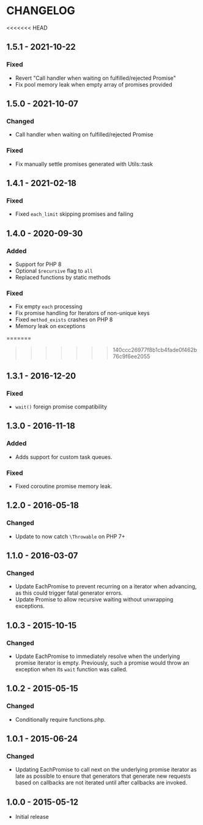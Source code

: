 # CHANGELOG

<<<<<<< HEAD
## 1.5.1 - 2021-10-22

### Fixed

- Revert "Call handler when waiting on fulfilled/rejected Promise"
- Fix pool memory leak when empty array of promises provided

## 1.5.0 - 2021-10-07

### Changed

- Call handler when waiting on fulfilled/rejected Promise

### Fixed

- Fix manually settle promises generated with Utils::task

## 1.4.1 - 2021-02-18

### Fixed

- Fixed `each_limit` skipping promises and failing

## 1.4.0 - 2020-09-30

### Added

- Support for PHP 8
- Optional `$recursive` flag to `all`
- Replaced functions by static methods

### Fixed

- Fix empty `each` processing
- Fix promise handling for Iterators of non-unique keys
- Fixed `method_exists` crashes on PHP 8
- Memory leak on exceptions

=======
>>>>>>> 140ccc26977f8b1cb4fade0f462b76c9f6ee2055

## 1.3.1 - 2016-12-20

### Fixed

- `wait()` foreign promise compatibility


## 1.3.0 - 2016-11-18

### Added

- Adds support for custom task queues.

### Fixed

- Fixed coroutine promise memory leak.


## 1.2.0 - 2016-05-18

### Changed

- Update to now catch `\Throwable` on PHP 7+


## 1.1.0 - 2016-03-07

### Changed

- Update EachPromise to prevent recurring on a iterator when advancing, as this
  could trigger fatal generator errors.
- Update Promise to allow recursive waiting without unwrapping exceptions.


## 1.0.3 - 2015-10-15

### Changed

- Update EachPromise to immediately resolve when the underlying promise iterator
  is empty. Previously, such a promise would throw an exception when its `wait`
  function was called.


## 1.0.2 - 2015-05-15

### Changed

- Conditionally require functions.php.


## 1.0.1 - 2015-06-24

### Changed

- Updating EachPromise to call next on the underlying promise iterator as late
  as possible to ensure that generators that generate new requests based on
  callbacks are not iterated until after callbacks are invoked.


## 1.0.0 - 2015-05-12

- Initial release
